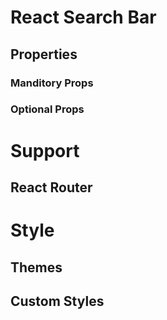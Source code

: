 # React Search Bar

## Properties
### Manditory Props
### Optional Props

# Support 
## React Router

# Style
## Themes
## Custom Styles
